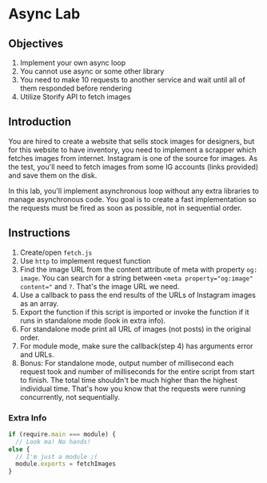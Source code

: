 # Async Lab

## Objectives

1. Implement your own async loop
1. You cannot use async or some other library
1. You need to make 10 requests to another service and wait until all of them responded before rendering
1. Utilize Storify API to fetch images

## Introduction

You are hired to create a website that sells stock images for designers, but for this website to have inventory, you need to implement a scrapper which fetches images from internet. Instagram is one of the source for images. As the test, you'll need to fetch images from some IG accounts (links provided) and save them on the disk.

In this lab, you'll implement asynchronous loop without any extra libraries to manage asynchronous code. You goal is to create a fast implementation so the requests must be fired as soon as possible, not in sequential order.

## Instructions

1. Create/open `fetch.js`
1. Use `http` to implement request function 
1. Find the image URL from the content attribute of meta with property `og: image`. You can search for a string between `<meta property="og:image" content="` and `?`. That's the image URL we need.
1. Use a callback to pass the end results of the URLs of Instagram images as an array.
1. Export the function if this script is imported or invoke the function if it runs in standalone mode (look in extra info).
1. For standalone mode print all URL of images (not posts) in the original order.
1. For module mode, make sure the callback(step 4) has arguments error and URLs.
1. Bonus: For standalone mode, output number of millisecond each request took and number of milliseconds for the entire script from start to finish. The total time shouldn't be much higher than the highest individual time. That's how you know that the requests were running concurrently, not sequentially. 
 
### Extra Info

```js
if (require.main === module) {
  // Look ma! No hands!
else {
  // I'm just a module ;(
  module.exports = fetchImages
}  

```